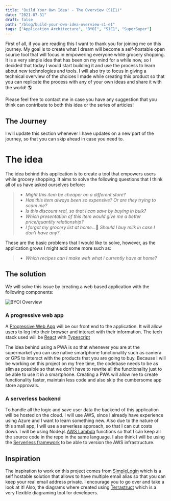 ```yaml
---
title: "Build Your Own Idea! - The Overview (S1E1)"
date: "2021-07-31"
draft: false
path: "/blog/build-your-own-idea-overview-s1-e1"
tags: ["Application Architecture", "BYOI", "S1E1", "SuperSuper"]
---
```


First of all, if you are reading this I want to thank you for joining me on this journey. My goal is to create what I dream will become a self-hostable open source tool that will focus in empowering everyone while grocery shopping. It is a very simple idea that has been on my mind for a while now, so I decided that today I would start building it and use the process to learn about new technologies and tools. I will also try to focus in giving a technical overview of the choices I made while creating this product so that you can replicate the process with any of your own ideas and share it with the world! 🌎 

Please feel free to contact me in case you have any suggestion that you think can contribute to both this idea or the series of articles!

## The Journey
I will update this section whenever I have updates on a new part of the journey, so that you can skip ahead in case you need to.

# The idea
The idea behind this application is to create a tool that empowers users while grocery shopping. It aims to solve the following questions that I think all of us have asked ourselves before:

> * *Might this item be cheaper on a different store?*
> * *Has this item always been so expensive? Or are they trying to scam me?*
> * *Is this discount real, so that I can save by buying in bulk?*
> * *Which presentation of this item would give me a better price/quantity relationship?*
> * *I forgot my grocery list at home...*🤔 *Should I buy milk in case I don't have any?*

These are the basic problems that I would like to solve, however, as the application grows I might add some more such as:

> * *Which recipes can I make with what I currently have at home?*

## The solution
We will solve this issue by creating a web based application with the following components:

![BYOI Overview](/../images/byoi_overview.png)


### A progressive web app
A [Progressive Web App](https://web.dev/what-are-pwas/) will be our front end to the application. It will allow users to log into their browser and interact with their information. The tech stack used will be [React](https://reactjs.org/) with [Typescript](https://www.typescriptlang.org/)  

The idea behind using a PWA is so that whenever you are at the supermarket you can use native smartphone functionality such as camera or GPS to interact with the products that you are going to buy. Because I will be working on this project on my free time, the codebase needs to be as slim as possible so that we don't have to rewrite all the functionality just to be able to use it in a smartphone. Creating a PWA will allow me to create functionality faster, maintain less code and also skip the cumbersome app store approvals.

### A serverless backend
To handle all the logic and save user data the backend of this application will be hosted on the cloud. I will use AWS, since I already have experience using Azure and I want to learn something new. Also due to the nature of this small app, I will use a serverless approach, so that I can cut costs down. I will be using Node.js [AWS Lambda](https://aws.amazon.com/lambda/) functions so that I can keep all the source code in the repo in the same language. I also think I will be using the [Serverless framework](https://www.serverless.com/) to be able to version the AWS infrastructure.


## Inspiration
The inspiration to work on this project comes from [SimpleLogin](https://github.com/simple-login) which is a self hostable solution that allows to have multiple email alias so that you can keep your real email address private. I encourage you to go over and take a look at it! Also, the diagrams where created using [Terrastruct](https://terrastruct.com) which is a very flexible diagraming tool for developers.
